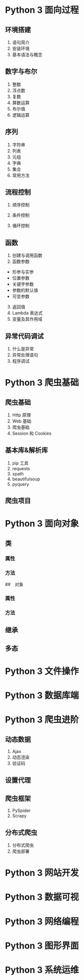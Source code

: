 # Python 3 面向过程

## 环境搭建

1. 语句简介
2. 安装环境
3. 基本语法与概念

## 数字与布尔

1. 整数
2. 浮点数
3. 复数
4. 算数运算
5. 布尔值
6. 逻辑运算

## 序列

1. 字符串
2. 列表
3. 元组
4. 字典
5. 集合
6. 常用方法

## 流程控制

1. 顺序控制
2. 条件控制

3. 循环控制

## 函数

1. 创建与调用函数
2. 函数参数

- 形参与实参
- 位置参数
- 关键字参数
- 参数的默认值
- 可变参数

3. 返回值
4. Lambda 表达式
5. 变量及其作用域

## 异常代码调试

1. 什么是异常
2. 异常处理语句
3. 程序调试

# Python 3 爬虫基础

## 爬虫基础

1. Http 原理
2. Web 基础
3. 爬虫基础
4. Session 和 Cookies

## 基本库&解析库

1. pip 工具
2. requests
3. xpath
4. beautifulsoup
5. pyquery

## 爬虫项目



# Python 3 面向对象

## 类

### 属性

### 方法

##　对象

### 属性

### 方法

## 继承

## 多态



# Python 3 文件操作



# Python 3 数据库端



# Python 3 爬虫进阶

## 动态数据

1. Ajax
2. 动态渲染
3. 验证码

## 设置代理

## 爬虫框架

1. PySpider
2. Scrapy

## 分布式爬虫

1. 分布式爬虫
2. 爬虫部署

# Python 3 网站开发



# Python 3 数据可视



# Python 3 网络编程



# Python 3 图形界面



# Python 3 系统运维

